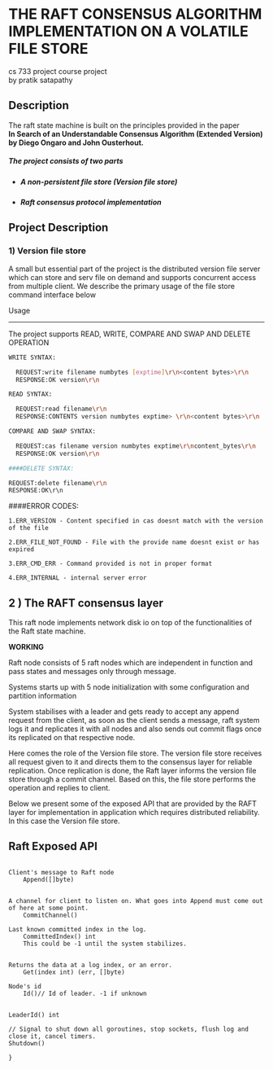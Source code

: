 
# THE RAFT CONSENSUS ALGORITHM IMPLEMENTATION ON A VOLATILE FILE STORE

cs 733 project course project \
by pratik satapathy

Description
-----------

The raft state machine is built on the principles provided in the paper \
**In Search of an Understandable Consensus Algorithm (Extended Version) by Diego Ongaro and John Ousterhout.**

##### The project consists of two parts 


- ##### A non-persistent file store (Version file store)
- ##### Raft consensus protocol implementation


Project Description
-----------

### 1) Version file store

A small but essential part of the project is the distributed version file server which can store and serv file on demand and supports concurrent access from multiple 
client.
We describe the primary usage of the file store command interface below

Usage

---------

The project supports READ, WRITE, COMPARE AND SWAP AND DELETE OPERATION
```sh
WRITE SYNTAX:

  REQUEST:write filename numbytes [exptime]\r\n<content bytes>\r\n
  RESPONSE:OK version\r\n

READ SYNTAX:

  REQUEST:read filename\r\n
  RESPONSE:CONTENTS version numbytes exptime> \r\n<content bytes>\r\n

COMPARE AND SWAP SYNTAX:

  REQUEST:cas filename version numbytes exptime\r\ncontent_bytes\r\n
  RESPONSE:OK version\r\n

####DELETE SYNTAX:

REQUEST:delete filename\r\n
RESPONSE:OK\r\n

```
####ERROR CODES:

```
1.ERR_VERSION - Content specified in cas doesnt match with the version of the file

2.ERR_FILE_NOT_FOUND - File with the provide name doesnt exist or has expired

3.ERR_CMD_ERR - Command provided is not in proper format

4.ERR_INTERNAL - internal server error
```

## 2 ) The RAFT consensus layer
This raft node implements network disk io on top of the functionalities of the Raft state machine.

**WORKING**

Raft node consists of 5 raft nodes which are independent in function and pass states and messages only through message.

Systems starts up with 5 node initialization with some configuration and partition information

System stabilises with a leader and gets ready to accept any append request from the client, as soon as the client sends a message, raft system logs it and replicates it with all nodes and also sends out commit flags once its replicated on that respective node.

Here comes the role of the Version file store. The version file store receives all request given to it and directs them to the consensus layer for reliable replication. Once replication is done, the Raft layer informs the version file store through a commit channel. Based on this, the file store performs the operation and replies to client.

Below we present some of the exposed API that are provided by the RAFT layer for implementation in application which requires distributed reliability. In this case the Version file store.

Raft Exposed API
---------------
```

Client's message to Raft node
    Append([]byte)


A channel for client to listen on. What goes into Append must come out of here at some point.
    CommitChannel() 

Last known committed index in the log.
    CommittedIndex() int
    This could be -1 until the system stabilizes.


Returns the data at a log index, or an error.
    Get(index int) (err, []byte)

Node's id
    Id()// Id of leader. -1 if unknown


LeaderId() int

// Signal to shut down all goroutines, stop sockets, flush log and close it, cancel timers.
Shutdown()

}
```



